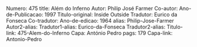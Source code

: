 Numero: 475
title: Além do Inferno
Autor: Philip José Farmer
Co-autor: 
Ano-de-Publicacao: 1997
Titulo-original: Inside Outside
Tradutor: Eurico da Fonseca
Co-tradutor: 
Ano-de-edicao: 1964
alias: Philip-Jose-Farmer
Autor2-alias: 
Tradutor1-alias: Eurico-da-Fonseca
Tradutor2-alias: 
Titulo-link: 475-Alem-do-Inferno
Capa: António Pedro
pags: 179
Capa-link: Antonio-Pedro